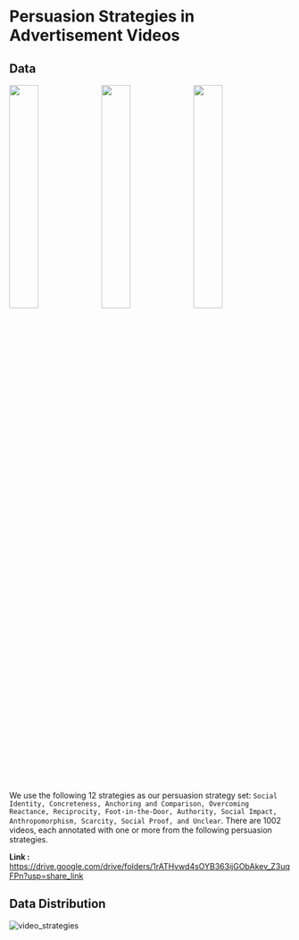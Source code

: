 # Persuasion Strategies in Advertisement Videos


<!-- <img src="https://img.youtube.com/vi/kKRELkvo3O4/maxresdefault.jpg" width="50%">
(https://youtu.be/kKRELkvo3O4)

<img src="https://img.youtube.com/vi/ZBLkTALi1CI/maxresdefault.jpg" width="50%">
(https://youtu.be/ZBLkTALi1CI) -->

## Data
<!-- ![alt-text-1]( "title-1" =20%x) ![alt-text-2](https://img.youtube.com/vi/ZBLkTALi1CI/maxresdefault.jpg "title-2" =75%x) -->
<p float="middle">
  <img src="https://img.youtube.com/vi/kKRELkvo3O4/maxresdefault.jpg" width="32%" />
  
  <img src="https://img.youtube.com/vi/ZBLkTALi1CI/maxresdefault.jpg" width="32%" /> 
  <img src="https://img.youtube.com/vi/PgGAZOIHxTs/maxresdefault.jpg" width="32%" />
</p>

We use the following 12 strategies as our persuasion strategy set: `Social Identity, Concreteness, Anchoring and Comparison, Overcoming Reactance, Reciprocity, Foot-in-the-Door, Authority, Social Impact, Anthropomorphism, Scarcity, Social Proof, and Unclear`. There are 1002 videos, each annotated with one or more from the following persuasion strategies.

<b>Link :</b> https://drive.google.com/drive/folders/1rATHvwd4sOYB363ijGObAkev_Z3uqFPn?usp=share_link

## Data Distribution


![video_strategies](https://github.com/Aanisha/video-persuasion/assets/43934116/04253fc9-01f6-41a1-b3a2-3072bb168f1f)



